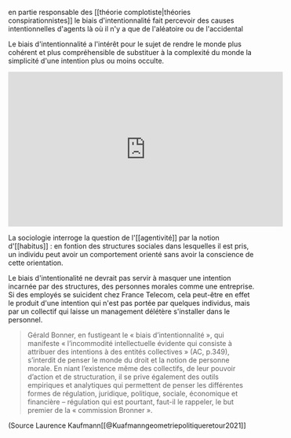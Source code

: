 en partie responsable des [[théorie complotiste|théories conspirationnistes]] le biais d'intentionnalité fait percevoir des causes intentionnelles d'agents là où il n'y a que de l'aléatoire ou de l'accidental 

Le biais d'intentionnalité a l'intérêt pour le sujet de rendre le monde plus cohérent et plus compréhensible de substituer à la complexité du monde la simplicité d'une intention plus ou moins occulte. 

<iframe width="560" height="315" src="https://www.youtube.com/embed/fAvkNM6AlzQ" title="YouTube video player" frameborder="0" allow="accelerometer[[@Googlesefelicite]]; autoplay; clipboard-write; encrypted-media; gyroscope; picture-in-picture" allowfullscreen></iframe>

La sociologie interroge la question de l'[[agentivité]] par la notion d'[[habitus]] : en fontion des structures sociales dans lesquelles il est pris, un individu peut avoir un comportement orienté sans avoir la conscience de cette orientation. 

Le biais d'intentionalité ne devrait pas servir à masquer une intention incarnée par des structures, des personnes morales comme une entreprise. Si des employés se suicident chez France Telecom, cela peut-être en effet le produit d'une intention qui n'est pas portée par quelques individus, mais par un collectif qui laisse un management délétère s'installer dans le personnel. 

> Gérald Bonner, en fustigeant le « biais d’intentionnalité », qui manifeste « l’incommodité intellectuelle évidente qui consiste à attribuer des intentions à des entités collectives » (AC, p.349), s’interdit de penser le monde du droit et la notion de personne morale. En niant l’existence même des collectifs, de leur pouvoir d’action et de structuration, il se prive également des outils empiriques et analytiques qui permettent de penser les différentes formes de régulation, juridique, politique, sociale, économique et financière – régulation qui est pourtant, faut-il le rappeler, le but premier de la « commission Bronner ».

(Source Laurence Kaufmann[[@Kuafmanngeometriepolitiqueretour2021]]